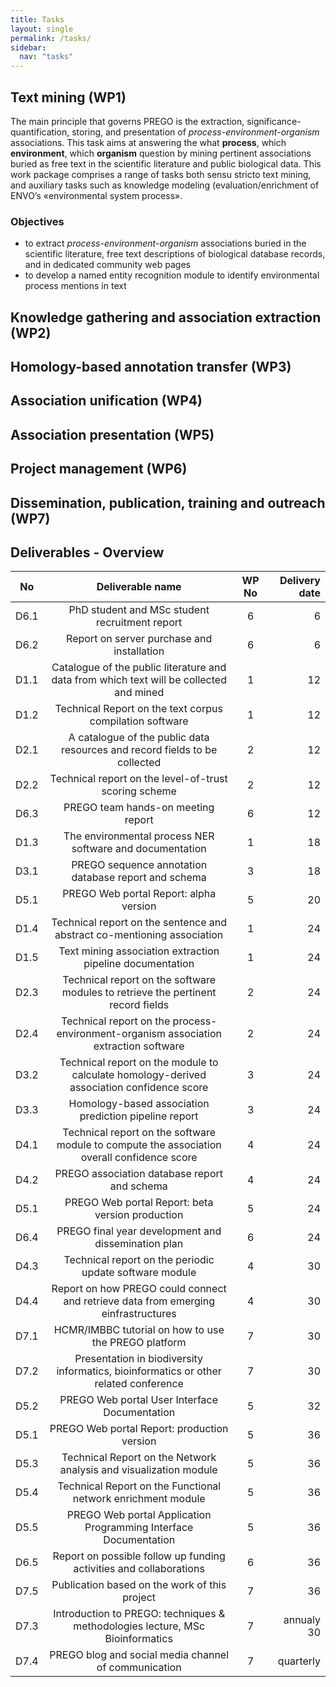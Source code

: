 ```yaml
---
title: Tasks
layout: single
permalink: /tasks/
sidebar:
  nav: "tasks"
---
```


## Text mining (WP1)
The main principle that governs PREGO is the extraction, significance-quantification, storing, and presentation of *process-environment-organism* associations. 
This task aims at answering the what **process**, which **environment**, which **organism** question by mining pertinent associations buried as free text in the scientific literature and public biological data. This work package comprises a range of tasks both sensu stricto text mining, and auxiliary tasks such as knowledge modeling (evaluation/enrichment of ENVO’s «environmental system process». 

### Objectives
* to extract *process-environment-organism* associations buried in the scientific literature, free text descriptions of biological database records, and in dedicated community web pages
* to develop a named entity recognition module to identify environmental process mentions in text


## Knowledge gathering and association extraction (WP2)

## Homology-based annotation transfer (WP3)

## Association unification (WP4)

## Association presentation (WP5)

## Project management (WP6)

## Dissemination, publication, training and outreach (WP7)

## Deliverables - Overview
<!---| Tables        | Are           | Cool  |
| ------------- |:-------------:| -----:|
| col 3 is      | right-aligned | $1600 |
--->


|No  |Deliverable name                              |WP No|Delivery date|
|----|:----------------------------------------------:|:-----:|-------------:|
|D6.1|PhD student and MSc student recruitment report|6    |6            |
|D6.2|Report on server purchase and installation|6    |6            |
|D1.1|Catalogue of the public literature and data from which text will be collected and mined|1    |12            |
|D1.2|Technical Report on the text corpus compilation software|1    |12            |
|D2.1|A catalogue of the public data resources and record fields to be collected|2    |12            |
|D2.2|Technical report on the level-of-trust scoring scheme|2    |12            |
|D6.3|PREGO team hands-on meeting report|6    |12            |
|D1.3|The environmental process NER software and documentation|1    |18            |
|D3.1|PREGO sequence annotation database report and schema|3    |18            |
|D5.1|PREGO Web portal Report: alpha version|5    |20            |
|D1.4|Technical report on the sentence and abstract co-mentioning association|1    |24            |
|D1.5|Text mining association extraction pipeline documentation|1    |24            |
|D2.3|Technical report on the software modules to retrieve the pertinent record fields|2    |24            |
|D2.4|Technical report on the process-environment-organism association extraction software|2    |24            |
|D3.2|Technical report on the module to calculate homology-derived association confidence score|3    |24            |
|D3.3|Homology-based association prediction pipeline report|3    |24            |
|D4.1|Technical report on the software module to compute the association overall confidence score|4    |24            |
|D4.2|PREGO association database report and schema|4    |24            |
|D5.1|PREGO Web portal Report: beta version production|5    |24            |
|D6.4|PREGO final year development and dissemination plan|6    |24            |
|D4.3|Technical report on the periodic update software module|4    |30            |
|D4.4|Report on how PREGO could connect and retrieve data from emerging einfrastructures|4    |30            |
|D7.1|HCMR/IMBBC tutorial on how to use the PREGO platform|7    |30            |
|D7.2|Presentation in biodiversity informatics, bioinformatics or other related conference|7    |30            |
|D5.2|PREGO Web portal User Interface Documentation|5    |32            |
|D5.1|PREGO Web portal Report: production version|5    |36            |
|D5.3|Technical Report on the Network analysis and visualization module|5    |36            |
|D5.4|Technical Report on the Functional network enrichment module|5    |36            |
|D5.5|PREGO Web portal Application Programming Interface Documentation|5    |36            |
|D6.5|Report on possible follow up funding activities and collaborations|6    |36            |
|D7.5|Publication based on the work of this project|7    |36            |
|D7.3|Introduction to PREGO: techniques & methodologies lecture, MSc Bioinformatics|7    |annualy 30            |
|D7.4|PREGO blog and social media channel of communication|7    |quarterly            |

